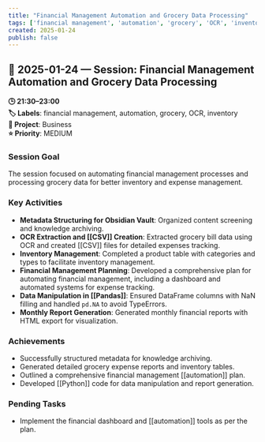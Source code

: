 ```yaml
---
title: "Financial Management Automation and Grocery Data Processing"
tags: ['financial management', 'automation', 'grocery', 'OCR', 'inventory']
created: 2025-01-24
publish: false
---
```


## 📅 2025-01-24 — Session: Financial Management Automation and Grocery Data Processing

**🕒 21:30–23:00**  
**🏷️ Labels**: financial management, automation, grocery, OCR, inventory  
**📂 Project**: Business  
**⭐ Priority**: MEDIUM  


### Session Goal
The session focused on automating financial management processes and processing grocery data for better inventory and expense management.

### Key Activities
- **Metadata Structuring for Obsidian Vault**: Organized content screening and knowledge archiving.
- **OCR Extraction and [[CSV]] Creation**: Extracted grocery bill data using OCR and created [[CSV]] files for detailed expenses tracking.
- **Inventory Management**: Completed a product table with categories and types to facilitate inventory management.
- **Financial Management Planning**: Developed a comprehensive plan for automating financial management, including a dashboard and automated systems for expense tracking.
- **Data Manipulation in [[Pandas]]**: Ensured DataFrame columns with NaN filling and handled `pd.NA` to avoid TypeErrors.
- **Monthly Report Generation**: Generated monthly financial reports with HTML export for visualization.

### Achievements
- Successfully structured metadata for knowledge archiving.
- Generated detailed grocery expense reports and inventory tables.
- Outlined a comprehensive financial management [[automation]] plan.
- Developed [[Python]] code for data manipulation and report generation.

### Pending Tasks
- Implement the financial dashboard and [[automation]] tools as per the plan.
